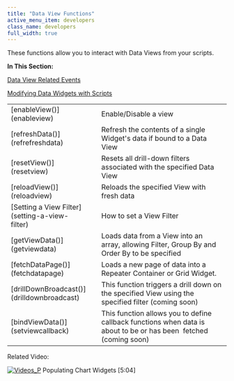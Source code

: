 ```yaml
---
title: "Data View Functions"
active_menu_item: developers
class_name: developers
full_width: true
---
```



These functions allow you to interact with Data Views from your scripts.

**In This Section:**

[Data View Related Events](data-view-related-events)

[Modifying Data Widgets with Scripts](modifying-data-widgets-with-scripts/)

<table>
<tr>
<td width="149">
[enableView()](enableview)

</td>
<td width="12">
</td>
<td width="719">
Enable/Disable a view

</td>
</tr>
<tr>
<td width="149">
[refreshData()](refrefreshdata)

</td>
<td width="12">
</td>
<td width="719">
Refresh the contents of a single Widget's data if bound to a Data View

</td>
</tr>
<tr>
<td width="149">
[resetView()](resetview)

</td>
<td width="12">
</td>
<td width="719">
Resets all drill-down filters associated with the specified Data View

</td>
</tr>
<tr>
<td width="149">
[reloadView()](reloadview)

</td>
<td width="12">
</td>
<td width="719">
Reloads the specified View with fresh data

</td>
</tr>
<tr>
<td width="149">
[Setting a View Filter](setting-a-view-filter)

</td>
<td width="12">
</td>
<td width="719">
How to set a View Filter

</td>
</tr>
<tr>
<td width="149">
[getViewData()](getviewdata)

</td>
<td width="12">
</td>
<td width="719">
Loads data from a View into an array, allowing Filter, Group By and Order By to be specified

</td>
</tr>
<tr>
<td width="149">
[fetchDataPage()](fetchdatapage)

</td>
<td width="12">
</td>
<td width="719">
Loads a new page of data into a Repeater Container or Grid Widget.

</td>
</tr>
<tr>
<td width="149">
[drillDownBroadcast()](drilldownbroadcast)

</td>
<td width="12">
</td>
<td width="719">
This function triggers a drill down on the specified View using the specified filter (coming soon)

</td>
</tr>
<tr>
<td width="149">
[bindViewData()](setviewcallback)

</td>
<td width="12">
</td>
<td width="719">
This function allows you to define callback functions when data is about to be or has been  fetched (coming soon)

</td>
</tr>
</table>
Related Video:

[![Videos\_P](/img/docs/videos_p.png)](http://www.youtube.com/v/4FXN_AsiiMs?autoplay=1&hd=1&fs=1&showsearch=0&rel=0&) Populating Chart Widgets [5:04]

